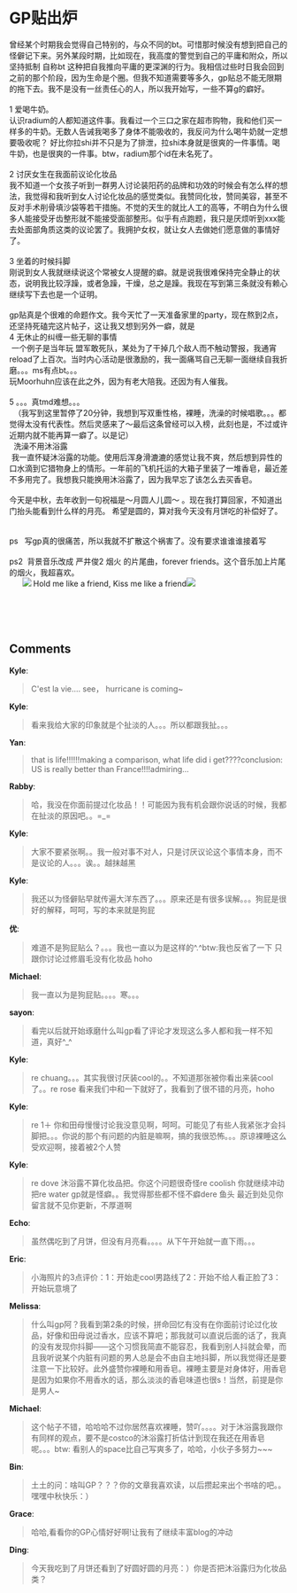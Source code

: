# GP贴出炉

<div id="msgcns!9884D0A402622CB2!1438" class="bvMsg"><div>曾经某个时期我会觉得自己特别的，与众不同的bt。可惜那时候没有想到把自己的怪僻记下来。另外某段时期，比如现在，我高度的警觉到自己的平庸和附众，所以坚持抵制 自称bt 这种把自我推向平庸的更深渊的行为。我相信过些时日我会回到之前的那个阶段，因为生命是个圈。但我不知道需要等多久，gp贴总不能无限期的拖下去。我不是没有一丝责任心的人，所以我开始写，一些不算g的癖好。</div>
<div> </div>
<div>1 爱喝牛奶。</div>
<div>认识radium的人都知道这件事。我看过一个三口之家在超市购物，我和他们买一样多的牛奶。无数人告诫我喝多了身体不能吸收的，我反问为什么喝牛奶就一定想要吸收呢？ 好比你拉shi并不只是为了排泄，拉shi本身就是很爽的一件事情。喝牛奶，也是很爽的一件事。btw，radium那个id在未名死了。</div>
<div> </div>
<div>2 讨厌女生在我面前议论化妆品</div>
<div>我不知道一个女孩子听到一群男人讨论装阳药的品牌和功效的时候会有怎么样的想法，我觉得和我听到女人讨论化妆品的感觉类似。我赞同化妆，赞同美容，甚至不反对手术削骨填沙袋等若干措施。不觉的天生的就比人工的高等，不明白为什么很多人能接受牙齿整形就不能接受面部整形。似乎有点跑题，我只是厌烦听到xxx能去处面部角质这类的议论罢了。我拥护女权，就让女人去做她们愿意做的事情好了。</div>
<div> </div>
<div>3 坐着的时候抖脚</div>
<div>刚说到女人我就继续说这个常被女人提醒的癖。就是说我很难保持完全静止的状态，说明我比较浮躁，或者急躁，干燥，总之是躁。我现在写到第三条就没有赖心继续写下去也是一个证明。</div>
<div> </div>
<div>gp贴真是个很难的命题作文。我今天忙了一天准备家里的party，现在熬到2点，还坚持死磕完这片帖子，这让我又想到另外一癖，就是</div>
<div>4 无休止的纠缠一些无聊的事情</div>
<div> 一个例子是当年玩 盟军敢死队，某处为了干掉几个敌人而不触动警报，我通宵reload了上百次。当时内心活动是很激励的，我一面痛骂自己无聊一面继续自我折磨。。。ms有点bt。。。</div>
<div>玩Moorhuhn应该在此之外，因为有老大陪我。还因为有人催我。</div>
<div> </div>
<div>5 。。。真tmd难想。。。</div>
<div>  （我写到这里暂停了20分钟，我想到写双重性格，裸睡，洗澡的时候唱歌。。。都觉得太没有代表性。然后灵感来了～最后这条曾经可以入榜，此刻也是，不过或许近期内就不能再算一癖了。以是记）</div>
<div>  洗澡不用沐浴露</div>
<div> 我一直怀疑沐浴露的功能。使用后浑身滑漉漉的感觉让我不爽，然后想到异性的口水滴到它猎物身上的情形。一年前的飞机托运的大箱子里装了一堆香皂，最近差不多用完了。我想我只能换用沐浴露了，因为我早忘了该怎么去买香皂。</div>
<div> </div>
<div>今天是中秋，去年收到一句祝福是～月圆人儿圆～ 。现在我打算回家，不知道出门抬头能看到什么样的月亮。 希望是圆的，算对我今天没有月饼吃的补偿好了。</div>
<div> </div>
<div> </div>
<div>ps   写gp真的很痛苦，所以我就不扩散这个祸害了。没有要求谁谁谁接着写</div>
<div> </div>
<div>ps2  背景音乐改成 严井俊2 烟火 的片尾曲，forever friends。这个音乐加上片尾的烟火，我超喜欢。</div>
<div>      <img src="http://spaces.msn.com/rte/emoticons/music_note.gif" /> Hold me like a friend, Kiss me like a friend<img src="http://spaces.msn.com/rte/emoticons/music_note.gif" /></div>
<div> </div>
<div> </div>
<div> </div>
<div> </div></div>

## Comments

**Kyle**:
> C\'est la vie.... see， hurricane is coming~

**Kyle**:
> 看来我给大家的印象就是个扯淡的人。。。所以都跟我扯。。。

**Yan**:
> that is life!!!!!!making a comparison, what life did i get????conclusion: US is really better than France!!!!admiring...

**Rabby**:
> 哈，我没在你面前提过化妆品！！可能因为我有机会跟你说话的时候，我都在扯淡的原因吧。。=_=

**Kyle**:
> 大家不要紧张啊。。我一般对事不对人，只是讨厌议论这个事情本身，而不是议论的人。。。诶。。越抹越黑

**Kyle**:
> 我还以为怪僻贴早就传遍大洋东西了。。。原来还是有很多误解。。。狗屁是很好的解释，呵呵，写的本来就是狗屁

**优**:
> 难道不是狗屁贴么？。。。我也一直以为是这样的^.^btw:我也反省了一下 只跟你讨论过修眉毛没有化妆品 hoho

**Michael**:
> 我一直以为是狗屁贴。。。。寒。。。

**sayon**:
> 看完以后就开始琢磨什么叫gp看了评论才发现这么多人都和我一样不知道，真好^_^

**Kyle**:
> re chuang。。。其实我很讨厌装cool的。。不知道那张被你看出来装cool了。。re rose 看来我们中和一下就好了，我看到了很不错的月亮，hoho

**Kyle**:
> re 1＋ 你和田母慢慢讨论我没意见啊，呵呵。可能见了有些人我紧张才会抖脚把。。。你说的那个有问题的内脏是嘛啊，搞的我很恐怖。。。原谅裸睡这么受欢迎啊，接着被2个人赞

**Kyle**:
> re dove 沐浴露不算化妆品把。你这个问题很奇怪re coolish 你就继续冲动把re water gp就是怪癖。。我觉得那些都不怪不癖dere 鱼头 最近到处见你留言就不见你更新，不厚道啊

**Echo**:
> 虽然偶吃到了月饼，但没有月亮看。。。。从下午开始就一直下雨。。。

**Eric**:
> 小海照片的3点评价：1：开始走cool男路线了2：开始不给人看正脸了3：开始玩意境了

**Melissa**:
> 什么叫gp阿？我看到第2条的时候，拼命回忆有没有在你面前讨论过化妆品，好像和田母说过香水，应该不算吧；那我就可以直说后面的话了，我真的没有发现你抖脚——这个习惯我简直不能容忍，我看到别人抖就会晕，而且我听说某个内脏有问题的男人总是会不由自主地抖脚，所以我觉得还是要注意一下比较好。此外盛赞你裸睡和用香皂。裸睡主要是对身体好，用香皂是因为如果你不用香水的话，那么淡淡的香皂味道也很s！当然，前提是你是男人~

**Michael**:
> 这个帖子不错，哈哈哈不过你居然喜欢裸睡，赞吖。。。。对于沐浴露我跟你有同样的观点，要不是costco的沐浴露打折估计到现在我还在用香皂呢。。。btw: 看别人的space比自己写爽多了，哈哈，小伙子多努力~~~

**Bin**:
> 土土的问：啥叫GP？？？你的文章我喜欢读，以后攒起来出个书啥的吧。。嘿嘿中秋快乐：）

**Grace**:
> 哈哈,看看你的GP心情好好啊!让我有了继续丰富blog的冲动

**Ding**:
> 今天我吃到了月饼还看到了好圆好圆的月亮：）你是否把沐浴露归为化妆品类？

